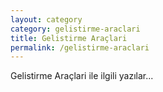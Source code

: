 ```yaml
---
layout: category
category: gelistirme-araclari
title: Gelistirme Araçlari
permalink: /gelistirme-araclari
---
```


<div class="message">
  Gelistirme Araçlari ile ilgili yazılar...
</div>
